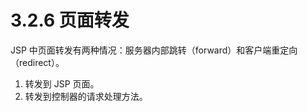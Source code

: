 # 3.2.6 页面转发

JSP 中页面转发有两种情况：服务器内部跳转（forward）和客户端重定向（redirect）。

1. 转发到 JSP 页面。
2. 转发到控制器的请求处理方法。



